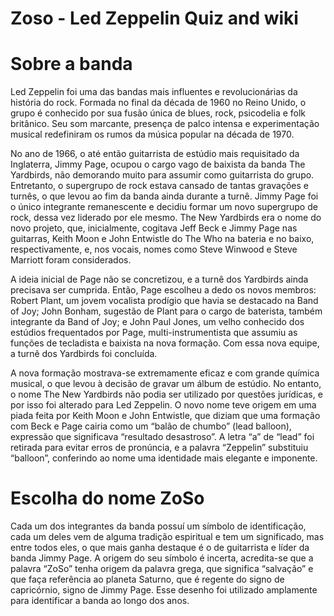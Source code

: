 # Zoso - Led Zeppelin Quiz and wiki

# Sobre a banda

Led Zeppelin foi uma das bandas mais influentes e revolucionárias da história do rock. Formada no final da década de 1960 no Reino Unido, o grupo é conhecido por sua fusão única de blues, rock, psicodelia e  folk britânico. Seu som marcante, presença de palco intensa e experimentação musical redefiniram os rumos da música popular na década de 1970.

No ano de 1966, o até então guitarrista de estúdio mais requisitado da Inglaterra, Jimmy Page, ocupou o cargo vago de baixista da banda The Yardbirds, não demorando muito para assumir como guitarrista do grupo. Entretanto, o supergrupo de rock estava cansado de tantas gravações e turnês, o que levou ao fim da banda ainda durante a turnê. Jimmy Page foi o único integrante remanescente e decidiu formar um novo supergrupo de rock, dessa vez liderado por ele mesmo. The New Yardbirds era o nome do novo projeto, que, inicialmente, cogitava Jeff Beck e Jimmy Page nas guitarras, Keith Moon e John Entwistle do The Who na bateria e no baixo, respectivamente, e, nos vocais, nomes como Steve Winwood e Steve Marriott foram considerados.

A ideia inicial de Page não se concretizou, e a turnê dos Yardbirds ainda precisava ser cumprida. Então, Page escolheu a dedo os novos membros: Robert Plant, um jovem vocalista prodígio que havia se destacado na Band of Joy; John Bonham, sugestão de Plant para o cargo de baterista, também integrante da Band of Joy; e John Paul Jones, um velho conhecido dos estúdios frequentados por Page, multi-instrumentista que assumiu as funções de tecladista e baixista na nova formação. Com essa nova equipe, a turnê dos Yardbirds foi concluída.

A nova formação mostrava-se extremamente eficaz e com grande química musical, o que levou à decisão de gravar um álbum de estúdio. No entanto, o nome The New Yardbirds não podia ser utilizado por questões jurídicas, e por isso foi alterado para Led Zeppelin. O novo nome teve origem em uma piada feita por Keith Moon e John Entwistle, que diziam que uma formação com Beck e Page cairia como um “balão de chumbo” (lead balloon), expressão que significava “resultado desastroso”. A letra “a” de “lead” foi retirada para evitar erros de pronúncia, e a palavra “Zeppelin” substituiu “balloon”, conferindo ao nome uma identidade mais elegante e imponente.


# Escolha do nome ZoSo

Cada um dos integrantes da banda possuí um símbolo de identificação, cada um deles vem de alguma tradição espiritual e tem um significado, mas entre todos eles, o que mais ganha destaque é o de guitarrista e líder da banda Jimmy Page. A origem do seu símbolo é incerta, acredita-se que a palavra “ZoSo” tenha origem da palavra grega, que significa “salvação” e que faça referência ao planeta Saturno, que é regente do signo de capricórnio, signo de Jimmy Page. Esse desenho foi utilizado amplamente para identificar a banda ao longo dos anos.




